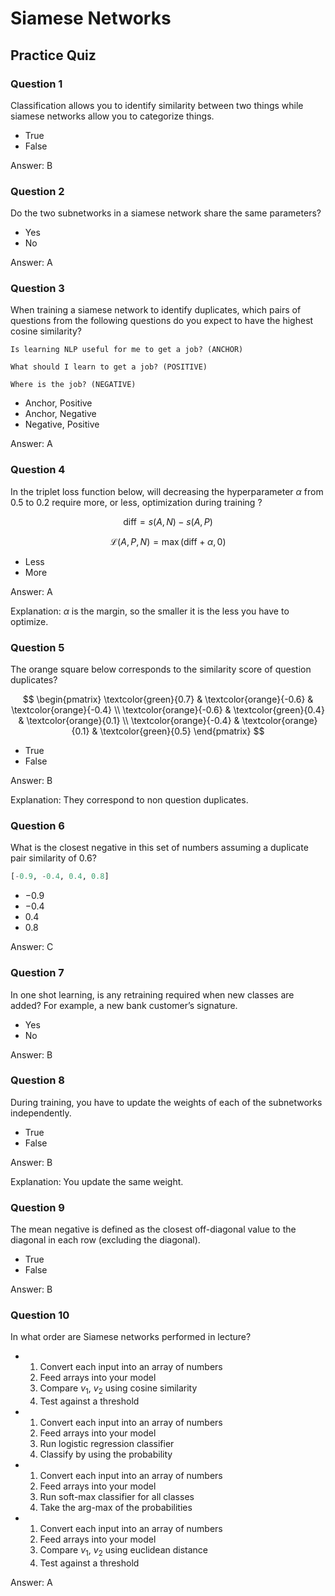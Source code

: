 # Siamese Networks

## Practice Quiz

### Question 1

Classification allows you to identify similarity between two things while siamese networks allow you to categorize things.

- True
- False

Answer: B

### Question 2

Do the two subnetworks in a siamese network share the same parameters?

- Yes
- No

Answer: A

### Question 3

When training a siamese network to identify duplicates, which pairs of questions from the following questions do you expect to have the highest cosine similarity?

```text
Is learning NLP useful for me to get a job? (ANCHOR)

What should I learn to get a job? (POSITIVE)

Where is the job? (NEGATIVE)
```

- Anchor, Positive
- Anchor, Negative
- Negative, Positive

Answer: A

### Question 4

In the triplet loss function below, will decreasing the hyperparameter $\alpha$ from 0.5 to 0.2 require more, or less, optimization during training ?

$$\text{diff} = s(A, N) - s(A, P)$$

$$\mathcal{L}(A,P,N) = \max(\text{diff}+\alpha,0)$$

- Less
- More

Answer: A

Explanation: $\alpha$ is the margin, so the smaller it is the less you have to optimize.

### Question 5

The orange square below corresponds to the similarity score of question duplicates?

$$
\begin{pmatrix}
    \textcolor{green}{0.7} & \textcolor{orange}{-0.6} & \textcolor{orange}{-0.4} \\
    \textcolor{orange}{-0.6} & \textcolor{green}{0.4} & \textcolor{orange}{0.1} \\
    \textcolor{orange}{-0.4} & \textcolor{orange}{0.1} & \textcolor{green}{0.5}
\end{pmatrix}
$$

- True
- False

Answer: B

Explanation: They correspond to non question duplicates.

### Question 6

What is the closest negative in this set of numbers assuming a duplicate pair similarity of 0.6?

```python
[-0.9, -0.4, 0.4, 0.8]
```

- $-0.9$
- $-0.4$
- $0.4$
- $0.8$

Answer: C

### Question 7

In one shot learning, is any retraining required when new classes are added? For example, a new bank customer’s signature.

- Yes
- No

Answer: B

### Question 8

During training, you have to update the weights of each of the subnetworks independently.

- True
- False

Answer: B

Explanation: You update the same weight.

### Question 9

The mean negative is defined as the closest off-diagonal value to the diagonal in each row (excluding the diagonal).

- True
- False

Answer: B

### Question 10

In what order are Siamese networks performed in lecture?

- 1. Convert each input into an array of numbers
  1. Feed arrays into your model
  1. Compare $v_1$, $v_2$ using cosine similarity
  1. Test against a threshold
- 1. Convert each input into an array of numbers
  1. Feed arrays into your model
  1. Run logistic regression classifier
  1. Classify by using the probability
- 1. Convert each input into an array of numbers
  1. Feed arrays into your model
  1. Run soft-max classifier for all classes
  1. Take the arg-max of the probabilities
- 1. Convert each input into an array of numbers
  1. Feed arrays into your model
  1. Compare $v_1$, $v_2$ using euclidean distance
  1. Test against a threshold

Answer: A
